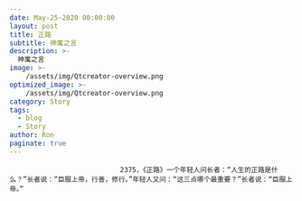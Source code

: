 ```yaml
---
date: May-25-2020 00:00:00
layout: post
title: 正路
subtitle: 神寓之言
description: >-
  神寓之言
image: >-
    /assets/img/Qtcreator-overview.png
optimized_image: >-
    /assets/img/Qtcreator-overview.png
category: Story
tags:
  - blog
  - Story
author: Ron
paginate: true
---
```


							　　2375，《正路》一个年轻人问长者：“人生的正路是什么？”长者说：“臣服上帝，行善，修行。”年轻人又问：“这三点哪个最重要？”长者说：“臣服上帝。”
							
							
						